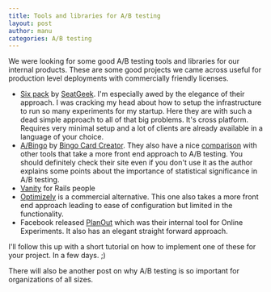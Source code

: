 ```yaml
---
title: Tools and libraries for A/B testing
layout: post
author: manu
categories: A/B testing
---
```


We were looking for some good A/B testing tools and libraries for our internal products. These are some good projects we came across useful for production level deployments with commercially friendly licenses.

- [Six pack](https://github.com/seatgeek/sixpack) by [SeatGeek](http://seatgeek.com). I'm especially awed by the elegance of their approach. I was cracking my head about how to setup the infrastructure to run so many experiments for my startup. Here they are with such a dead simple approach to all of that big problems. It's cross platform. Requires very minimal setup and a lot of clients are already available in a language of your choice.
- [A/Bingo](http://www.bingocardcreator.com/abingo) by  [Bingo Card Creator](http://www.bingocardcreator.com). They also have a nice [comparison](http://www.bingocardcreator.com/abingo/compare) with other tools that take a more front end approach to A/B testing. You should definitely check their site even if you don't use it as the author explains some points about the importance of statistical significance in A/B testing.
- [Vanity](http://vanity.labnotes.org/) for Rails people
- [Optimizely](https://www.optimizely.com) is a commercial alternative. This one also takes a more front end approach leading to ease of configuration but limited in the functionality.
- Facebook released [PlanOut](http://facebook.github.io/planout/) which was their internal tool for Online Experiments. It also has an elegant straight forward approach.

I'll follow this up with a short tutorial on how to implement one of these for your project. In a few days. ;)

There will also be another post on why A/B testing is so important for organizations of all sizes.

